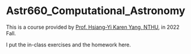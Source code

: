 # Astr660_Computational_Astronomy

This is a course provided by [Prof. Hsiang-Yi Karen Yang, NTHU](http://www.phys.nthu.edu.tw/~hyang/HYang_html/index.html), in 2022 Fall.

I put the in-class exercises and the homework here.

